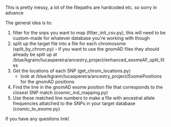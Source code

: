 This is pretty messy, a lot of the filepaths are hardcoded etc. so sorry in advance 

The general idea is to:
1. filter for the snps you want to map (filter_init_csv.py), this will need to be custom-made for whatever database you're working with though
2. split up the target file into a file for each chromosome (split_by_chrom.py)
       -  if you want to use the gnomAD files they should already be split up at /blue/kgraim/lucaspereira/ancestry_project/enhanced_exomeAF_split_files
3. Get the locations of each SNP (get_chrom_locations.py)
      - look at /blue/kgraim/lucaspereira/ancestry_project/ExomePositions for the gnomAD positions
4. Find the line in the gnomAD exome position file that corresponds to the closest SNP match (cosmic_ind_mapping.py)
5. Use these matched line numbers to make a file with ancestral allele frequencies attatched to the SNPs in your target database (cosmic_to_exome.py)

If you have any questions lmk!

